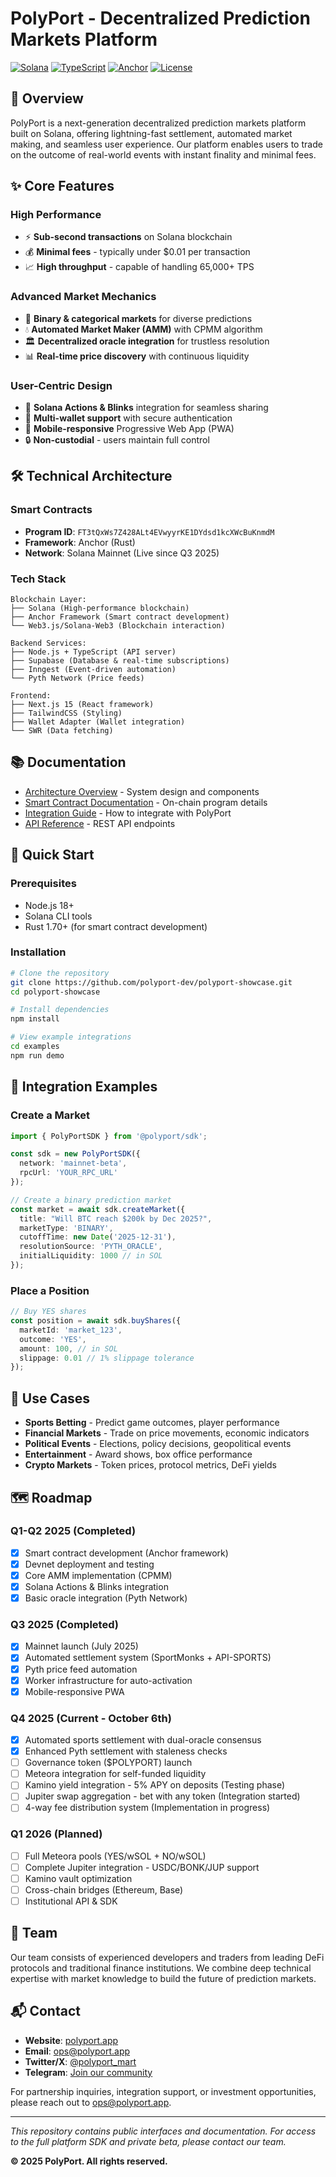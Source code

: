 # PolyPort - Decentralized Prediction Markets Platform

[![Solana](https://img.shields.io/badge/Solana-Mainnet%20Ready-9945FF?style=for-the-badge&logo=solana)](https://solana.com)
[![TypeScript](https://img.shields.io/badge/TypeScript-5.0%2B-blue?style=for-the-badge&logo=typescript)](https://www.typescriptlang.org/)
[![Anchor](https://img.shields.io/badge/Anchor-0.30.1-red?style=for-the-badge)](https://www.anchor-lang.com/)
[![License](https://img.shields.io/badge/License-Proprietary-green?style=for-the-badge)](./LICENSE)

## 🚀 Overview

PolyPort is a next-generation decentralized prediction markets platform built on Solana, offering lightning-fast settlement, automated market making, and seamless user experience. Our platform enables users to trade on the outcome of real-world events with instant finality and minimal fees.

## ✨ Core Features

### High Performance
- ⚡ **Sub-second transactions** on Solana blockchain
- 💰 **Minimal fees** - typically under $0.01 per transaction
- 📈 **High throughput** - capable of handling 65,000+ TPS

### Advanced Market Mechanics
- 🔮 **Binary & categorical markets** for diverse predictions
- 💧 **Automated Market Maker (AMM)** with CPMM algorithm
- 🏛️ **Decentralized oracle integration** for trustless resolution
- 📊 **Real-time price discovery** with continuous liquidity

### User-Centric Design
- 🎯 **Solana Actions & Blinks** integration for seamless sharing
- 👛 **Multi-wallet support** with secure authentication
- 📱 **Mobile-responsive** Progressive Web App (PWA)
- 🔒 **Non-custodial** - users maintain full control

## 🛠 Technical Architecture

### Smart Contracts
- **Program ID**: `FT3tQxWs7Z428ALt4EVwyyrKE1DYdsd1kcXWcBuKnmdM`
- **Framework**: Anchor (Rust)
- **Network**: Solana Mainnet (Live since Q3 2025)

### Tech Stack
```
Blockchain Layer:
├── Solana (High-performance blockchain)
├── Anchor Framework (Smart contract development)
└── Web3.js/Solana-Web3 (Blockchain interaction)

Backend Services:
├── Node.js + TypeScript (API server)
├── Supabase (Database & real-time subscriptions)
├── Inngest (Event-driven automation)
└── Pyth Network (Price feeds)

Frontend:
├── Next.js 15 (React framework)
├── TailwindCSS (Styling)
├── Wallet Adapter (Wallet integration)
└── SWR (Data fetching)
```

## 📚 Documentation

- [Architecture Overview](./docs/architecture.md) - System design and components
- [Smart Contract Documentation](./contracts/README.md) - On-chain program details
- [Integration Guide](./docs/integration.md) - How to integrate with PolyPort
- [API Reference](./docs/api-reference.md) - REST API endpoints

## 🔧 Quick Start

### Prerequisites
- Node.js 18+
- Solana CLI tools
- Rust 1.70+ (for smart contract development)

### Installation
```bash
# Clone the repository
git clone https://github.com/polyport-dev/polyport-showcase.git
cd polyport-showcase

# Install dependencies
npm install

# View example integrations
cd examples
npm run demo
```


## 🤝 Integration Examples

### Create a Market
```typescript
import { PolyPortSDK } from '@polyport/sdk';

const sdk = new PolyPortSDK({
  network: 'mainnet-beta',
  rpcUrl: 'YOUR_RPC_URL'
});

// Create a binary prediction market
const market = await sdk.createMarket({
  title: "Will BTC reach $200k by Dec 2025?",
  marketType: 'BINARY',
  cutoffTime: new Date('2025-12-31'),
  resolutionSource: 'PYTH_ORACLE',
  initialLiquidity: 1000 // in SOL
});
```

### Place a Position
```typescript
// Buy YES shares
const position = await sdk.buyShares({
  marketId: 'market_123',
  outcome: 'YES',
  amount: 100, // in SOL
  slippage: 0.01 // 1% slippage tolerance
});
```

## 🎯 Use Cases

- **Sports Betting** - Predict game outcomes, player performance
- **Financial Markets** - Trade on price movements, economic indicators
- **Political Events** - Elections, policy decisions, geopolitical events
- **Entertainment** - Award shows, box office performance
- **Crypto Markets** - Token prices, protocol metrics, DeFi yields

## 🗺 Roadmap

### Q1-Q2 2025 (Completed)
- [x] Smart contract development (Anchor framework)
- [x] Devnet deployment and testing
- [x] Core AMM implementation (CPMM)
- [x] Solana Actions & Blinks integration
- [x] Basic oracle integration (Pyth Network)

### Q3 2025 (Completed)
- [x] Mainnet launch (July 2025)
- [x] Automated settlement system (SportMonks + API-SPORTS)
- [x] Pyth price feed automation
- [x] Worker infrastructure for auto-activation
- [x] Mobile-responsive PWA

### Q4 2025 (Current - October 6th)
- [x] Automated sports settlement with dual-oracle consensus
- [x] Enhanced Pyth settlement with staleness checks
- [ ] Governance token ($POLYPORT) launch
- [ ] Meteora integration for self-funded liquidity
- [ ] Kamino yield integration - 5% APY on deposits (Testing phase)
- [ ] Jupiter swap aggregation - bet with any token (Integration started)
- [ ] 4-way fee distribution system (Implementation in progress)

### Q1 2026 (Planned)
- [ ] Full Meteora pools (YES/wSOL + NO/wSOL)
- [ ] Complete Jupiter integration - USDC/BONK/JUP support
- [ ] Kamino vault optimization
- [ ] Cross-chain bridges (Ethereum, Base)
- [ ] Institutional API & SDK

## 👥 Team

Our team consists of experienced developers and traders from leading DeFi protocols and traditional finance institutions. We combine deep technical expertise with market knowledge to build the future of prediction markets.

## 📬 Contact

- **Website**: [polyport.app](https://polyport.app)
- **Email**: ops@polyport.app
- **Twitter/X**: [@polyport_mart](https://x.com/polyport_mart)
- **Telegram**: [Join our community](https://t.me/polyport_mart)

For partnership inquiries, integration support, or investment opportunities, please reach out to ops@polyport.app.

---

*This repository contains public interfaces and documentation. For access to the full platform SDK and private beta, please contact our team.*

**© 2025 PolyPort. All rights reserved.**

